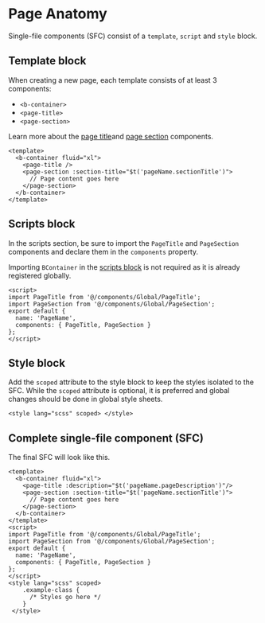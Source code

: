# Page Anatomy
Single-file components (SFC) consist of a `template`, `script` and `style`
block.

## Template block
When creating a new page, each template consists of at least 3 components:
- `<b-container>`
- `<page-title>`
- `<page-section>`

Learn more about the [page title](/guide/components/page-title)and [page
section](/guide/components/page-section) components.

```vue
<template>
  <b-container fluid="xl">
    <page-title />
    <page-section :section-title="$t('pageName.sectionTitle')">
      // Page content goes here
    </page-section>
  </b-container>
</template>
```
## Scripts block
In the scripts section, be sure to import the `PageTitle` and `PageSection`
components and declare them in the `components` property.

Importing `BContainer` in the [scripts block](#scripts-block) is not required as
it is already registered globally.

```vue
<script>
import PageTitle from '@/components/Global/PageTitle';
import PageSection from '@/components/Global/PageSection';
export default {
  name: 'PageName',
  components: { PageTitle, PageSection }
};
</script>
```

## Style block
Add the `scoped` attribute to the style block to keep the styles isolated to the
SFC. While the `scoped` attribute is optional, it is preferred and global
changes should be done in global style sheets.
```vue
<style lang="scss" scoped> </style>
```

## Complete single-file component (SFC)
The final SFC will look like this.
```vue
<template>
  <b-container fluid="xl">
    <page-title :description="$t('pageName.pageDescription')"/>
    <page-section :section-title="$t('pageName.sectionTitle')">
      // Page content goes here
    </page-section>
  </b-container>
</template>
<script>
import PageTitle from '@/components/Global/PageTitle';
import PageSection from '@/components/Global/PageSection';
export default {
  name: 'PageName',
  components: { PageTitle, PageSection }
};
</script>
<style lang="scss" scoped>
    .example-class {
      /* Styles go here */
    }
 </style>
```
